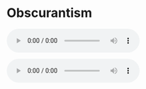 # Obscurantism

![](/Chinese/music/0.ogg)

<audio controls="controls">
  <source type="audio/ogg" src="/Chinese/music/0.ogg"></source>
</audio>
